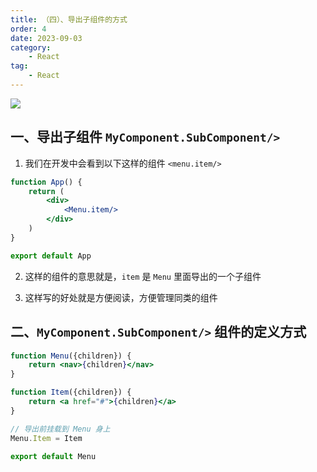 ```yaml
---
title: （四）、导出子组件的方式
order: 4
date: 2023-09-03
category:
    - React
tag: 
    - React
---
```


![](https://image.zswei.xyz/img/20230828152152.png)


## 一、导出子组件 `MyComponent.SubComponent/>`
1. 我们在开发中会看到以下这样的组件 `<menu.item/>`

```jsx
function App() {
    return (
        <div>
            <Menu.item/>
        </div>
    )
}

export default App
```

2. 这样的组件的意思就是，`item` 是 `Menu` 里面导出的一个子组件

3. 这样写的好处就是方便阅读，方便管理同类的组件

## 二、`MyComponent.SubComponent/>` 组件的定义方式
```jsx
function Menu({children}) {
    return <nav>{children}</nav>
}

function Item({children}) {
    return <a href="#">{children}</a>
}

// 导出前挂载到 Menu 身上
Menu.Item = Item

export default Menu
```